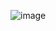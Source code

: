 ![image](https://github.com/minseok06/minseok06/assets/121544294/a6220d85-136c-4333-ab69-24648d092090)
